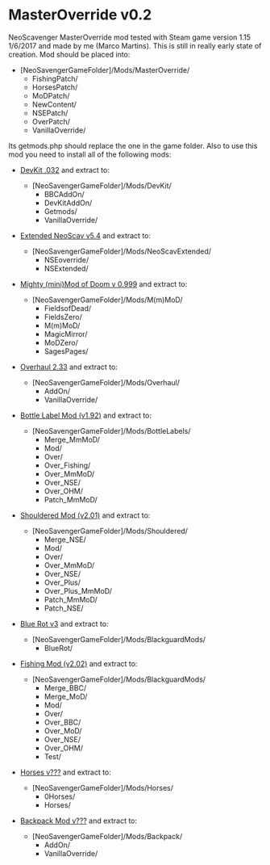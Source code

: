 # MasterOverride v0.2
NeoScavenger MasterOverride mod tested with Steam game version 1.15 1/6/2017 and made by me (Marco Martins).
This is still in really early state of creation.
Mod should be placed into:
+ [NeoSavengerGameFolder]/Mods/MasterOverride/
	* FishingPatch/
	* HorsesPatch/
	* MoDPatch/
	* NewContent/
	* NSEPatch/
	* OverPatch/
	* VanillaOverride/ 

Its getmods.php should replace the one in the game folder.
Also to use this mod you need to install all of the following mods:
- [DevKit .032](https://bluebottlegames.com/node/5265) and extract to:
	+ [NeoSavengerGameFolder]/Mods/DevKit/
		* BBCAddOn/
		* DevKitAddOn/
		* Getmods/
		* VanillaOverride/

- [Extended NeoScav v5.4](https://bluebottlegames.com/node/4235) and extract to:
	+ [NeoSavengerGameFolder]/Mods/NeoScavExtended/
		* NSEoverride/
		* NSExtended/

- [Mighty (mini)Mod of Doom v 0.999](https://bluebottlegames.com/node/3348) and extract to:
	+ [NeoSavengerGameFolder]/Mods/M(m)MoD/
		* FieldsofDead/
		* FieldsZero/
		* M(m)MoD/
		* MagicMirror/
		* MoDZero/
		* SagesPages/

- [Overhaul 2.33](https://bluebottlegames.com/node/4804) and extract to:
	+ [NeoSavengerGameFolder]/Mods/Overhaul/
		* AddOn/
		* VanillaOverride/

- [Bottle Label Mod (v1.92)](https://www.nexusmods.com/neoscavenger/mods/3?tab=images) and extract to:
	+ [NeoSavengerGameFolder]/Mods/BottleLabels/
		* Merge_MmMoD/
		* Mod/
		* Over/
		* Over_Fishing/
		* Over_MmMoD/
		* Over_NSE/
		* Over_OHM/
		* Patch_MmMoD/
		
- [Shouldered Mod (v2.01)](https://www.nexusmods.com/neoscavenger/mods/1?tab=files) and extract to:
	+ [NeoSavengerGameFolder]/Mods/Shouldered/
		* Merge_NSE/
		* Mod/
		* Over/
		* Over_MmMoD/
		* Over_NSE/
		* Over_Plus/
		* Over_Plus_MmMoD/
		* Patch_MmMoD/
		* Patch_NSE/
		
- [Blue Rot v3](https://www.nexusmods.com/neoscavenger/mods/4?tab=files) and extract to:
	+ [NeoSavengerGameFolder]/Mods/BlackguardMods/
		* BlueRot/
		
- [Fishing Mod (v2.02)](https://www.nexusmods.com/neoscavenger/mods/7?tab=description) and extract to:
	+ [NeoSavengerGameFolder]/Mods/BlackguardMods/
		* Merge_BBC/
		* Merge_MoD/
		* Mod/
		* Over/
		* Over_BBC/
		* Over_MoD/
		* Over_NSE/
		* Over_OHM/
		* Test/
		
- [Horses v???](https://www.nexusmods.com/neoscavenger/mods/9?tab=files) and extract to:
	+ [NeoSavengerGameFolder]/Mods/Horses/
		* 0Horses/
		* Horses/
		
- [Backpack Mod v???](https://bluebottlegames.com/content/wip-backpack-mod) and extract to:
	+ [NeoSavengerGameFolder]/Mods/Backpack/
		* AddOn/
		* VanillaOverride/
